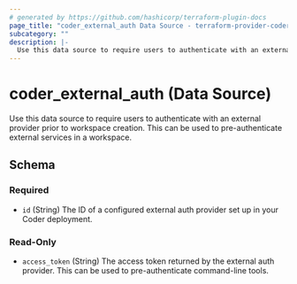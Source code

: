 ```yaml
---
# generated by https://github.com/hashicorp/terraform-plugin-docs
page_title: "coder_external_auth Data Source - terraform-provider-coder"
subcategory: ""
description: |-
  Use this data source to require users to authenticate with an external provider prior to workspace creation. This can be used to pre-authenticate external services in a workspace.
---
```


# coder_external_auth (Data Source)

Use this data source to require users to authenticate with an external provider prior to workspace creation. This can be used to pre-authenticate external services in a workspace.



<!-- schema generated by tfplugindocs -->
## Schema

### Required

- `id` (String) The ID of a configured external auth provider set up in your Coder deployment.

### Read-Only

- `access_token` (String) The access token returned by the external auth provider. This can be used to pre-authenticate command-line tools.
